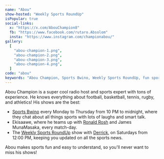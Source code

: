 ```yaml
---
name: "Abou"
show-hosted: "Weekly Sports RoundUp"
isPopular: true
social-links:
  x: "https://x.com/AbouChampion8"
  fb: "https://www.facebook.com/rutaro.Absolom"
  insta: "https://www.instagram.com/championabou/"
gallery:
  [
    "abou-champion-1.png",
    "abou-champion-2.png",
    "abou-champion-3.png",
    "abou-champion-4.png",
  ]
code: "abou"
keywords: "Abou Champion, Sports Bwino, Weekly Sports RoundUp, fun sports talk radio, half-seminarian, best dish washer"
---
```


Abou Champion is a super cool radio host and sports expert with tons of experience. He knows everything about football, basketball, tennis, rugby, and athletics! His shows are the best:

- [Sports Bwino](/shows/sports-bwino) every Monday to Thursday from 10 PM to midnight, where they chat about all things sports with lots of laughs and smart talk.
- Ekisaawe, where he teams up with [Ronald Rosh](/i/ronald-rosh) and James MunaMasaka, every match-day.
- The [Weekly Sports RoundUp](/shows/sports-roundup) show with [Derrick](/i/derrick-ashiimwe), on Saturdays from 12:00 PM, keeping you updated on all the sports news.

Abou makes sports fun and easy to understand, so you'll never want to miss his shows!
